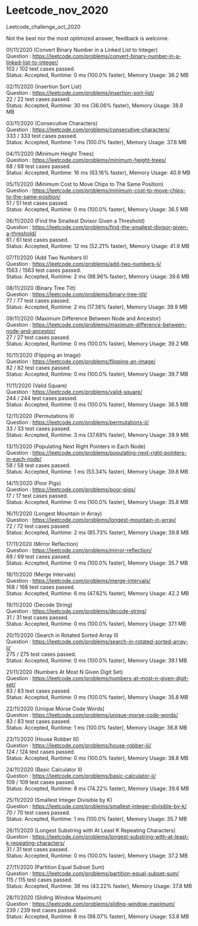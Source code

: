 # Leetcode_nov_2020
Leetcode_challenge_oct_2020

Not the best nor the most optimized answer, feedback is welcome.


01/11/2020 (Convert Binary Number in a Linked List to Integer) \
Question : https://leetcode.com/problems/convert-binary-number-in-a-linked-list-to-integer/ \
102 / 102 test cases passed.\
Status: Accepted, Runtime: 0 ms (100.0% faster), Memory Usage: 36.2 MB 

02/11/2020 (Insertion Sort List) \
Question : https://leetcode.com/problems/insertion-sort-list/ \
22 / 22 test cases passed.\
Status: Accepted, Runtime: 30 ms (36.06% faster), Memory Usage: 38.8 MB 

03/11/2020 (Consecutive Characters) \
Question : https://leetcode.com/problems/consecutive-characters/ \
333 / 333 test cases passed.\
Status: Accepted, Runtime: 1 ms (100.0% faster), Memory Usage: 37.6 MB 

04/11/2020 (Minimum Height Trees) \
Question : https://leetcode.com/problems/minimum-height-trees/ \
68 / 68 test cases passed.\
Status: Accepted, Runtime: 16 ms (63.16% faster), Memory Usage: 40.9 MB 

05/11/2020 (Minimum Cost to Move Chips to The Same Position) \
Question : https://leetcode.com/problems/minimum-cost-to-move-chips-to-the-same-position/ \
51 / 51 test cases passed.\
Status: Accepted, Runtime: 0 ms (100.0% faster), Memory Usage: 36.5 MB 

06/11/2020 (Find the Smallest Divisor Given a Threshold) \
Question : https://leetcode.com/problems/find-the-smallest-divisor-given-a-threshold/ \
61 / 61 test cases passed.\
Status: Accepted, Runtime: 12 ms (52.21% faster), Memory Usage: 41.9 MB 

07/11/2020 (Add Two Numbers II) \
Question : https://leetcode.com/problems/add-two-numbers-ii/ \
1563 / 1563 test cases passed.\
Status: Accepted, Runtime: 2 ms (98.96% faster), Memory Usage: 39.6 MB 

08/11/2020 (Binary Tree Tilt) \
Question : https://leetcode.com/problems/binary-tree-tilt/ \
77 / 77 test cases passed.\
Status: Accepted, Runtime: 2 ms (17.38% faster), Memory Usage: 39.9 MB 

09/11/2020 (Maximum Difference Between Node and Ancestor) \
Question : https://leetcode.com/problems/maximum-difference-between-node-and-ancestor/ \
27 / 27 test cases passed.\
Status: Accepted, Runtime: 0 ms (100.0% faster), Memory Usage: 39.2 MB 

10/11/2020 (Flipping an Image) \
Question : https://leetcode.com/problems/flipping-an-image/ \
82 / 82 test cases passed.\
Status: Accepted, Runtime: 0 ms (100.0% faster), Memory Usage: 39.7 MB 

11/11/2020 (Valid Square) \
Question : https://leetcode.com/problems/valid-square/ \
244 / 244 test cases passed.\
Status: Accepted, Runtime: 0 ms (100.0% faster), Memory Usage: 36.5 MB 

12/11/2020 (Permutations II) \
Question : https://leetcode.com/problems/permutations-ii/ \
33 / 33 test cases passed.\
Status: Accepted, Runtime: 3 ms (37.69% faster), Memory Usage: 39.9 MB 

13/11/2020 (Populating Next Right Pointers in Each Node) \
Question : https://leetcode.com/problems/populating-next-right-pointers-in-each-node/ \
58 / 58 test cases passed.\
Status: Accepted, Runtime: 1 ms (53.34% faster), Memory Usage: 39.8 MB 

14/11/2020 (Poor Pigs) \
Question : https://leetcode.com/problems/poor-pigs/ \
17 / 17 test cases passed.\
Status: Accepted, Runtime: 0 ms (100.0% faster), Memory Usage: 35.8 MB 

16/11/2020 (Longest Mountain in Array) \
Question : https://leetcode.com/problems/longest-mountain-in-array/ \
72 / 72 test cases passed.\
Status: Accepted, Runtime: 2 ms (85.73% faster), Memory Usage: 39.8 MB 

17/11/2020 (Mirror Reflection) \
Question : https://leetcode.com/problems/mirror-reflection/ \
69 / 69 test cases passed.\
Status: Accepted, Runtime: 0 ms (100.0% faster), Memory Usage: 35.7 MB 

18/11/2020 (Merge Intervals) \
Question : https://leetcode.com/problems/merge-intervals/ \
168 / 168 test cases passed.\
Status: Accepted, Runtime: 6 ms (47.62% faster), Memory Usage: 42.2 MB 

19/11/2020 (Decode String) \
Question : https://leetcode.com/problems/decode-string/ \
31 / 31 test cases passed.\
Status: Accepted, Runtime: 0 ms (100.0% faster), Memory Usage: 37.1 MB 

20/11/2020 (Search in Rotated Sorted Array II) \
Question : https://leetcode.com/problems/search-in-rotated-sorted-array-ii/ \
275 / 275 test cases passed.\
Status: Accepted, Runtime: 0 ms (100.0% faster), Memory Usage: 39.1 MB 

21/11/2020 (Numbers At Most N Given Digit Set) \
Question : https://leetcode.com/problems/numbers-at-most-n-given-digit-set/ \
83 / 83 test cases passed.\
Status: Accepted, Runtime: 0 ms (100.0% faster), Memory Usage: 35.8 MB 

22/11/2020 (Unique Morse Code Words) \
Question : https://leetcode.com/problems/unique-morse-code-words/ \
83 / 83 test cases passed.\
Status: Accepted, Runtime: 1 ms (100.0% faster), Memory Usage: 36.8 MB 

23/11/2020 (House Robber III) \
Question : https://leetcode.com/problems/house-robber-iii/ \
124 / 124 test cases passed.\
Status: Accepted, Runtime: 0 ms (100.0% faster), Memory Usage: 38.8 MB 

24/11/2020 (Basic Calculator II) \
Question : https://leetcode.com/problems/basic-calculator-ii/ \
109 / 109 test cases passed.\
Status: Accepted, Runtime: 8 ms (74.22% faster), Memory Usage: 39.6 MB 

25/11/2020 (Smallest Integer Divisible by K) \
Question : https://leetcode.com/problems/smallest-integer-divisible-by-k/ \
70 / 70 test cases passed.\
Status: Accepted, Runtime: 1 ms (100.0% faster), Memory Usage: 35.7 MB 

26/11/2020 (Longest Substring with At Least K Repeating Characters) \
Question : https://leetcode.com/problems/longest-substring-with-at-least-k-repeating-characters/ \
31 / 31 test cases passed.\
Status: Accepted, Runtime: 0 ms (100.0% faster), Memory Usage: 37.2 MB 

27/11/2020 (Partition Equal Subset Sum) \
Question : https://leetcode.com/problems/partition-equal-subset-sum/ \
115 / 115 test cases passed.\
Status: Accepted, Runtime: 38 ms (43.22% faster), Memory Usage: 37.8 MB 

28/11/2020 (Sliding Window Maximum) \
Question : https://leetcode.com/problems/sliding-window-maximum/ \
239 / 239 test cases passed.\
Status: Accepted, Runtime: 8 ms (98.07% faster), Memory Usage: 53.8 MB 
